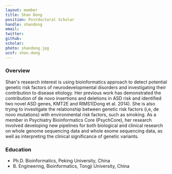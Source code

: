 ```yaml
---
layout: member
title: Shan Dong
position: Postdoctoral Scholar
handle: shandong
email: 
twitter:
github:
scholar: 
photo: shandong.jpg
ucsf: shan.dong
---
```


### Overview
Shan's research interest is using bioinformatics approach to detect potential genetic risk factors of neurodevelopmental disorders and investigating their contribution to disease etiology. Her previous work has demonstrated the contribution of de novo insertions and deletions in ASD risk and identified two novel ASD genes, KMT2E and RIMS1(Dong et al. 2014). She is also trying to investigate the relationship between genetic risk factors (i,e, de novo mutations) with environmental risk factors, such as smoking. As a member in Psychiatry Bioinformatics Core (PsychCore), her research involved developing new pipelines for both biological and clinical research on whole genome sequencing data and whole exome sequencing data, as well as interpreting the clinical significance of genetic variants.

### Education
- Ph.D. Bioinformatics, Peking University, China
- B. Engineering, Bioinformatics, Tongji University, China